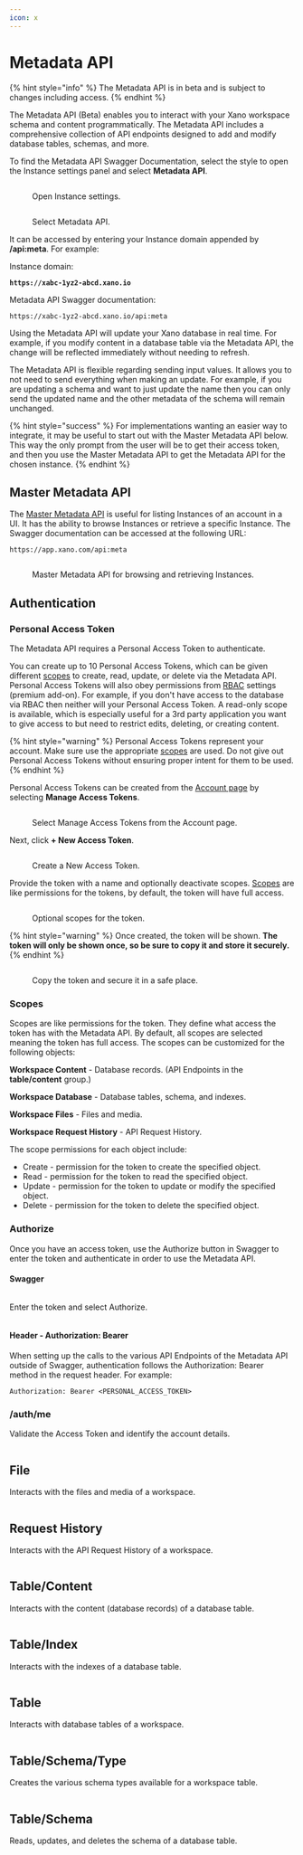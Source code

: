```yaml
---
icon: x
---
```


# Metadata API

{% hint style="info" %}
The Metadata API is in beta and is subject to changes including access.
{% endhint %}

The Metadata API (Beta) enables you to interact with your Xano workspace schema and content programmatically. The Metadata API includes a comprehensive collection of API endpoints designed to add and modify database tables, schemas, and more.

To find the Metadata API Swagger Documentation, select the style to open the Instance settings panel and select **Metadata API**.

<figure><img src="../../.gitbook/assets/CleanShot 2023-04-11 at 15.16.20.png" alt=""><figcaption><p>Open Instance settings.</p></figcaption></figure>

<figure><img src="../../.gitbook/assets/CleanShot 2023-04-11 at 15.17.24.png" alt=""><figcaption><p>Select Metadata API.</p></figcaption></figure>

It can be accessed by entering your Instance domain appended by **/api:meta**. For example:

Instance domain:

<pre><code><strong>https://xabc-1yz2-abcd.xano.io
</strong></code></pre>

Metadata API Swagger documentation:

```
https://xabc-1yz2-abcd.xano.io/api:meta
```

Using the Metadata API will update your Xano database in real time. For example, if you modify content in a database table via the Metadata API, the change will be reflected immediately without needing to refresh.

The Metadata API is flexible regarding sending input values. It allows you to not need to send everything when making an update. For example, if you are updating a schema and want to just update the name then you can only send the updated name and the other metadata of the schema will remain unchanged.&#x20;

{% hint style="success" %}
For implementations wanting an easier way to integrate, it may be useful to start out with the Master Metadata API below. This way the only prompt from the user will be to get their access token, and then you use the Master Metadata API to get the Metadata API for the chosen instance.
{% endhint %}

## Master Metadata API

The [Master Metadata API](./#master-metadata-api) is useful for listing Instances of an account in a UI. It has the ability to browse Instances or retrieve a specific Instance. The Swagger documentation can be accessed at the following URL:

```
https://app.xano.com/api:meta
```

<figure><img src="../../.gitbook/assets/CleanShot 2023-04-21 at 09.57.47.png" alt=""><figcaption><p>Master Metadata API for browsing and retrieving Instances.</p></figcaption></figure>

## Authentication

### Personal Access Token

The Metadata API requires a Personal Access Token to authenticate.&#x20;

You can create up to 10 Personal Access Tokens, which can be given different [scopes](./#scopes) to create, read, update, or delete via the Metadata API. Personal Access Tokens will also obey permissions from [RBAC](../../team-collaboration/role-based-access-control-rbac.md) settings (premium add-on). For example, if you don't have access to the database via RBAC then neither will your Personal Access Token. A read-only scope is available, which is especially useful for a 3rd party application you want to give access to but need to restrict edits, deleting, or creating content.&#x20;

{% hint style="warning" %}
Personal Access Tokens represent your account. Make sure use the appropriate [scopes](./#scopes) are used. Do not give out Personal Access Tokens without ensuring proper intent for them to be used.
{% endhint %}

Personal Access Tokens can be created from the [Account page](https://app.xano.com/admin/account) by selecting **Manage Access Tokens**.

<figure><img src="../../.gitbook/assets/CleanShot 2023-04-11 at 15.19.06.png" alt=""><figcaption><p>Select Manage Access Tokens from the Account page.</p></figcaption></figure>

Next, click **+ New Access Token**.

<figure><img src="../../.gitbook/assets/CleanShot 2023-04-11 at 15.22.02.png" alt=""><figcaption><p>Create a New Access Token.</p></figcaption></figure>

Provide the token with a name and optionally deactivate scopes. [Scopes](./#scopes) are like permissions for the tokens, by default, the token will have full access.

<figure><img src="../../.gitbook/assets/CleanShot 2023-04-21 at 09.47.26.png" alt=""><figcaption><p>Optional scopes for the token.</p></figcaption></figure>

{% hint style="warning" %}
Once created, the token will be shown. **The token will only be shown once, so be sure to copy it and store it securely.**&#x20;
{% endhint %}

<figure><img src="../../.gitbook/assets/CleanShot 2023-04-11 at 15.27.02.png" alt=""><figcaption><p>Copy the token and secure it in a safe place.</p></figcaption></figure>

### Scopes

Scopes are like permissions for the token. They define what access the token has with the Metadata API. By default, all scopes are selected meaning the token has full access. The scopes can be customized for the following objects:

**Workspace Content** - Database records. (API Endpoints in the **table/content** group.)

**Workspace Database** - Database tables, schema, and indexes.

**Workspace Files** - Files and media.

**Workspace Request History** - API Request History.

The scope permissions for each object include:

* Create - permission for the token to create the specified object.
* Read - permission for the token to read the specified object.
* Update - permission for the token to update or modify the specified object.
* Delete - permission for the token to delete the specified object.

### Authorize

Once you have an access token, use the Authorize button in Swagger to enter the token and authenticate in order to use the Metadata API.

#### Swagger

<figure><img src="../../.gitbook/assets/CleanShot 2023-04-12 at 14.36.21.png" alt=""><figcaption></figcaption></figure>

Enter the token and select Authorize.

<figure><img src="../../.gitbook/assets/CleanShot 2023-04-12 at 14.37.20.png" alt=""><figcaption></figcaption></figure>

#### Header - Authorization: Bearer

When setting up the calls to the various API Endpoints of the Metadata API outside of Swagger, authentication follows the Authorization: Bearer method in the request header. For example:

```
Authorization: Bearer <PERSONAL_ACCESS_TOKEN>
```

### /auth/me

Validate the Access Token and identify the account details.

<figure><img src="../../.gitbook/assets/CleanShot 2023-04-11 at 19.07.21@2x.png" alt=""><figcaption></figcaption></figure>

## File

Interacts with the files and media of a workspace.

<figure><img src="../../.gitbook/assets/CleanShot 2023-04-21 at 11.01.11.png" alt=""><figcaption></figcaption></figure>

## Request History

Interacts with the API Request History of a workspace.

<figure><img src="../../.gitbook/assets/CleanShot 2023-04-21 at 10.17.47.png" alt=""><figcaption></figcaption></figure>

## Table/Content

Interacts with the content (database records) of a database table.

<figure><img src="../../.gitbook/assets/CleanShot 2023-04-21 at 10.14.43.png" alt=""><figcaption></figcaption></figure>

## Table/Index

Interacts with the indexes of a database table.

<figure><img src="../../.gitbook/assets/CleanShot 2023-04-11 at 19.02.10@2x.png" alt=""><figcaption></figcaption></figure>

## Table

Interacts with database tables of a workspace.

<figure><img src="../../.gitbook/assets/CleanShot 2023-04-11 at 19.03.50@2x.png" alt=""><figcaption></figcaption></figure>

## Table/Schema/Type

Creates the various schema types available for a workspace table.

<figure><img src="../../.gitbook/assets/CleanShot 2023-04-21 at 10.15.47.png" alt=""><figcaption></figcaption></figure>

## Table/Schema

Reads, updates, and deletes the schema of a database table.

<figure><img src="../../.gitbook/assets/CleanShot 2023-04-11 at 19.06.10@2x.png" alt=""><figcaption></figcaption></figure>
